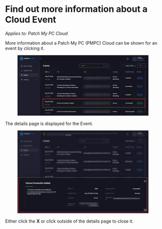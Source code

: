 # Find out more information about a Cloud Event

_Applies to: Patch My PC Cloud_

More information about a Patch My PC (PMPC) Cloud can be shown for an event by clicking it.

<figure><img src="../../_images/gitbook/image%20%28815%29.png" alt="Click the event you want more information about"><figcaption></figcaption></figure>

The details page is displayed for the Event.

<figure><img src="../../_images/gitbook/image%20%28817%29.png" alt="Details page for the Event "><figcaption></figcaption></figure>

Either click the **X** or click outside of the details page to close it.
